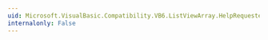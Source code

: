 ```yaml
---
uid: Microsoft.VisualBasic.Compatibility.VB6.ListViewArray.HelpRequested
internalonly: False
---
```

